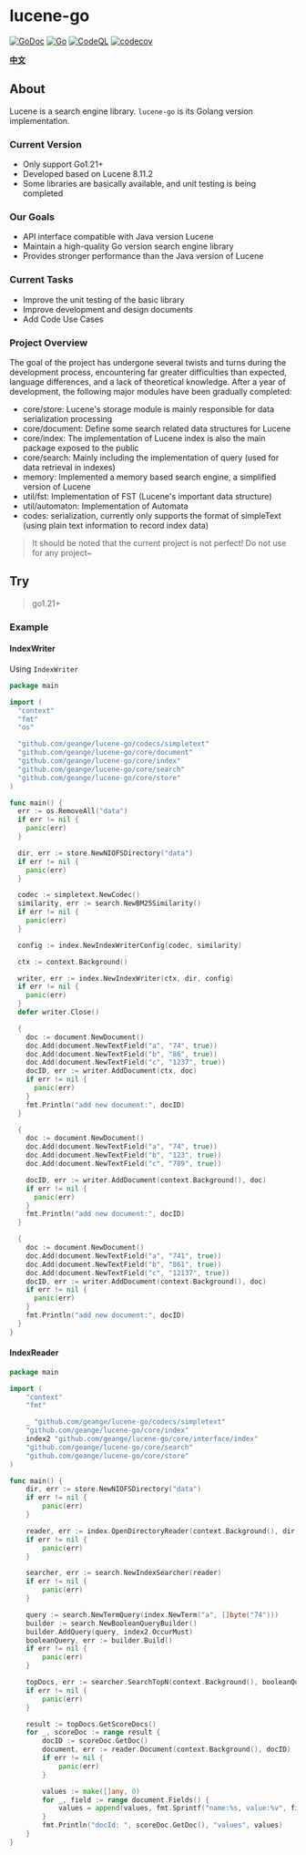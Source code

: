 # lucene-go

[![GoDoc](https://godoc.org/github.com/geange/lucene-go?status.svg)](https://godoc.org/github.com/geange/lucene-go)
[![Go](https://github.com/geange/lucene-go/actions/workflows/go.yml/badge.svg)](https://github.com/geange/lucene-go/actions/workflows/go.yml)
[![CodeQL](https://github.com/geange/lucene-go/actions/workflows/codeql.yml/badge.svg)](https://github.com/geange/lucene-go/actions/workflows/codeql.yml)
[![codecov](https://codecov.io/gh/geange/lucene-go/graph/badge.svg?token=52HZJSPPS6)](https://codecov.io/gh/geange/lucene-go)

**[中文](README-zh_CN.md)**

## About

Lucene is a search engine library. `lucene-go` is its Golang version implementation.

### Current Version

* Only support Go1.21+
* Developed based on Lucene 8.11.2
* Some libraries are basically available, and unit testing is being completed

### Our Goals

* API interface compatible with Java version Lucene
* Maintain a high-quality Go version search engine library
* Provides stronger performance than the Java version of Lucene

### Current Tasks

* Improve the unit testing of the basic library
* Improve development and design documents
* Add Code Use Cases

### Project Overview

The goal of the project has undergone several twists and turns during the development process, encountering far greater
difficulties than expected, language differences, and a lack of theoretical knowledge. After a year of development, the
following major modules have been gradually completed:

* core/store: Lucene's storage module is mainly responsible for data serialization processing
* core/document: Define some search related data structures for Lucene
* core/index: The implementation of Lucene index is also the main package exposed to the public
* core/search: Mainly including the implementation of query (used for data retrieval in indexes)
* memory: Implemented a memory based search engine, a simplified version of Lucene
* util/fst: Implementation of FST (Lucene's important data structure)
* util/automaton: Implementation of Automata
* codes: serialization, currently only supports the format of simpleText (using plain text information to record index
  data)

> It should be noted that the current project is not perfect! Do not use for any project~

## Try

> go1.21+

### Example

#### IndexWriter

Using `IndexWriter`

```go
package main

import (
  "context"
  "fmt"
  "os"

  "github.com/geange/lucene-go/codecs/simpletext"
  "github.com/geange/lucene-go/core/document"
  "github.com/geange/lucene-go/core/index"
  "github.com/geange/lucene-go/core/search"
  "github.com/geange/lucene-go/core/store"
)

func main() {
  err := os.RemoveAll("data")
  if err != nil {
    panic(err)
  }

  dir, err := store.NewNIOFSDirectory("data")
  if err != nil {
    panic(err)
  }

  codec := simpletext.NewCodec()
  similarity, err := search.NewBM25Similarity()
  if err != nil {
    panic(err)
  }

  config := index.NewIndexWriterConfig(codec, similarity)

  ctx := context.Background()

  writer, err := index.NewIndexWriter(ctx, dir, config)
  if err != nil {
    panic(err)
  }
  defer writer.Close()

  {
    doc := document.NewDocument()
    doc.Add(document.NewTextField("a", "74", true))
    doc.Add(document.NewTextField("b", "86", true))
    doc.Add(document.NewTextField("c", "1237", true))
    docID, err := writer.AddDocument(ctx, doc)
    if err != nil {
      panic(err)
    }
    fmt.Println("add new document:", docID)
  }

  {
    doc := document.NewDocument()
    doc.Add(document.NewTextField("a", "74", true))
    doc.Add(document.NewTextField("b", "123", true))
    doc.Add(document.NewTextField("c", "789", true))

    docID, err := writer.AddDocument(context.Background(), doc)
    if err != nil {
      panic(err)
    }
    fmt.Println("add new document:", docID)
  }

  {
    doc := document.NewDocument()
    doc.Add(document.NewTextField("a", "741", true))
    doc.Add(document.NewTextField("b", "861", true))
    doc.Add(document.NewTextField("c", "12137", true))
    docID, err := writer.AddDocument(context.Background(), doc)
    if err != nil {
      panic(err)
    }
    fmt.Println("add new document:", docID)
  }
}

```

#### IndexReader

```go
package main

import (
	"context"
	"fmt"

	_ "github.com/geange/lucene-go/codecs/simpletext"
	"github.com/geange/lucene-go/core/index"
	index2 "github.com/geange/lucene-go/core/interface/index"
	"github.com/geange/lucene-go/core/search"
	"github.com/geange/lucene-go/core/store"
)

func main() {
	dir, err := store.NewNIOFSDirectory("data")
	if err != nil {
		panic(err)
	}

	reader, err := index.OpenDirectoryReader(context.Background(), dir, nil, nil)
	if err != nil {
		panic(err)
	}

	searcher, err := search.NewIndexSearcher(reader)
	if err != nil {
		panic(err)
	}

	query := search.NewTermQuery(index.NewTerm("a", []byte("74")))
	builder := search.NewBooleanQueryBuilder()
	builder.AddQuery(query, index2.OccurMust)
	booleanQuery, err := builder.Build()
	if err != nil {
		panic(err)
	}

	topDocs, err := searcher.SearchTopN(context.Background(), booleanQuery, 2)
	if err != nil {
		panic(err)
	}

	result := topDocs.GetScoreDocs()
	for _, scoreDoc := range result {
		docID := scoreDoc.GetDoc()
		document, err := reader.Document(context.Background(), docID)
		if err != nil {
			panic(err)
		}

		values := make([]any, 0)
		for _, field := range document.Fields() {
			values = append(values, fmt.Sprintf("name:%s, value:%v", field.Name(), field.Get()))
		}
		fmt.Println("docId: ", scoreDoc.GetDoc(), "values", values)
	}
}

```